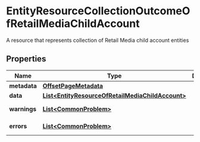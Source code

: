 

# EntityResourceCollectionOutcomeOfRetailMediaChildAccount

A resource that represents collection of Retail Media child account entities

## Properties

| Name | Type | Description | Notes |
|------------ | ------------- | ------------- | -------------|
|**metadata** | [**OffsetPageMetadata**](OffsetPageMetadata.md) |  |  [optional] |
|**data** | [**List&lt;EntityResourceOfRetailMediaChildAccount&gt;**](EntityResourceOfRetailMediaChildAccount.md) |  |  [optional] |
|**warnings** | [**List&lt;CommonProblem&gt;**](CommonProblem.md) |  |  [optional] [readonly] |
|**errors** | [**List&lt;CommonProblem&gt;**](CommonProblem.md) |  |  [optional] [readonly] |



